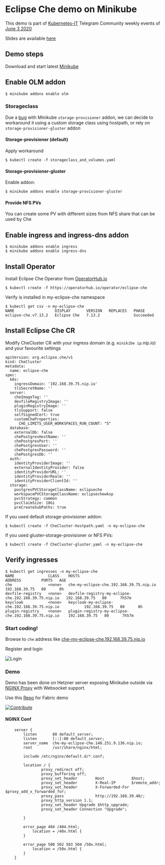 # Eclipse Che demo on Minikube

This demo is part of [Kubernetes-IT](https://t.me/kubernetes_it) Telegram Community weekly events of [June 3 2020](https://www.eventbrite.it/e/biglietti-kubernetes-it-sviluppare-su-kubernetes-con-eclipse-che-107109477330#)

Slides are available [here](https://github.com/blues-man/eclipse-che-minikube-demo/blob/master/Eclipse_Che_Rocks.pdf)

## Demo steps

Download and start latest [Minikube](https://github.com/kubernetes/minikube/releases/tag/v1.11.0)

## Enable OLM addon

```
$ minikube addons enable olm
```
### Storageclass

Due a [bug](https://github.com/eclipse/che/issues/16545) with Minikube `storage-provisioner` addon, we can decide to workaround it using a custom storage class using hostpath, or rely on `storage-provisioner-gluster` addon

#### Storage-provisioner (default)

Apply workaround
```
$ kubectl create -f storageclass_and_volumes.yaml
```

#### Storage-provisioner-gluster

Enable addon:

```
$ minikube addons enable storage-provisioner-gluster
```

#### Provide NFS PVs

You can create some PV with different sizes from NFS share that can be used by Che

## Enable ingress and ingress-dns addon

```
$ minikube addons enable ingress
$ minikube addons enable ingress-dns
```
## Install Operator

Install Eclipse Che Operator from [OperatorHub.io](https://operatorhub.io/operator/eclipse-che)

```
$ kubectl create -f https://operatorhub.io/operator/eclipse-che
```

Verify is installed in my-eclipse-che namespace

```
$ kubectl get csv -n my-eclipse-che
NAME                  DISPLAY       VERSION   REPLACES   PHASE
eclipse-che.v7.13.2   Eclipse Che   7.13.2               Succeeded
```

## Install Eclipse Che CR

Modify CheCluster CR with your ingress domain (e.g. `minikibe ip`.nip.io) and your favourite settings

```
apiVersion: org.eclipse.che/v1
kind: CheCluster
metadata:
  name: eclipse-che
spec:
  k8s:
    ingressDomain: '192.168.39.75.nip.io'
    tlsSecretName: ''
  server:
    cheImageTag: ''
    devfileRegistryImage: ''
    pluginRegistryImage: ''
    tlsSupport: false
    selfSignedCert: true
    customCheProperties:
      CHE_LIMITS_USER_WORKSPACES_RUN_COUNT: "5"
  database:
    externalDb: false
    chePostgresHostName: ''
    chePostgresPort: ''
    chePostgresUser: ''
    chePostgresPassword: ''
    chePostgresDb: ''
  auth:
    identityProviderImage: ''
    externalIdentityProvider: false
    identityProviderURL: ''
    identityProviderRealm: ''
    identityProviderClientId: ''
  storage:
    postgresPVCStorageClassName: eclipseche
    workspacePVCStorageClassName: eclipsechewksp
    pvcStrategy: common
    pvcClaimSize: 10Gi
    preCreateSubPaths: true

```
If you used default storage-provisioner addon:

```
$ kubectl create -f CheCluster-hostpath.yaml -n my-eclipse-che
```

If you used gluster-storage-provisioner or NFS PVs:

```
$ kubectl create -f CheCluster-gluster.yaml -n my-eclipse-che
```

## Verify ingresses

```
$ kubectl get ingresses -n my-eclipse-che
NAME               CLASS    HOSTS                                                  ADDRESS         PORTS   AGE
che                <none>   che-my-eclipse-che.192.168.39.75.nip.io                192.168.39.75   80      8h
devfile-registry   <none>   devfile-registry-my-eclipse-che.192.168.39.75.nip.io   192.168.39.75   80      7h57m
keycloak           <none>   keycloak-my-eclipse-che.192.168.39.75.nip.io           192.168.39.75   80      8h
plugin-registry    <none>   plugin-registry-my-eclipse-che.192.168.39.75.nip.io    192.168.39.75   80      7h57m
```

### Start coding!

Browse to `che` address like [che-my-eclipse-che.192.168.39.75.nip.io](che-my-eclipse-che.192.168.39.75.nip.io)

Register and login

![Login](https://miro.medium.com/max/968/0*XMW3jIOgG9Vxmf5s.)


### Demo

Demo has been done on Hetzner server exposing Minikube outside via [NGINX Proxy](#nginx-conf) with Websocket support.

Use this [Repo](https://github.com/blues-man/react-redux-realworld-example-app) for Fabric demo

[![Contribute](https://raw.githubusercontent.com/blues-man/cloud-native-workshop/demo/factory-contribute.svg)](http://che-my-eclipse-che.148.251.9.136.nip.io/factory?url=https://github.com/blues-man/react-redux-realworld-example-app/)


#### NGINX Conf

```
    server {
        listen       80 default_server;
        listen       [::]:80 default_server;
        server_name  che-my-eclipse-che.148.251.9.136.nip.io;
        root         /usr/share/nginx/html;

        include /etc/nginx/default.d/*.conf;

        location / {
                proxy_redirect off;
                proxy_buffering off;
                proxy_set_header        Host            $host;
                proxy_set_header        X-Real-IP       $remote_addr;
                proxy_set_header        X-Forwarded-For $proxy_add_x_forwarded_for;
                proxy_pass              http://192.168.39.40/;
                proxy_http_version 1.1;
                proxy_set_header Upgrade $http_upgrade;
                proxy_set_header Connection "Upgrade";

        }

        error_page 404 /404.html;
            location = /40x.html {
        }

        error_page 500 502 503 504 /50x.html;
            location = /50x.html {
        }
    }
```

